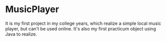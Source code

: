 # MusicPlayer
It is my first project in my college years, which realize a simple local music player, but can't be used online. It's also my first practicum object using Java to realize.
